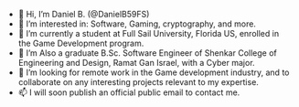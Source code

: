 - 👋 Hi, I’m Daniel B. (@DanielB59FS)
- 👀 I’m interested in: Software, Gaming, cryptography, and more.
- 🌱 I’m currently a student at Full Sail University, Florida US, enrolled in the Game Development program.
- 🌱 I’m Also a graduate B.Sc. Software Engineer of Shenkar College of Engineering and Design, Ramat Gan Israel, with a Cyber major.
- 💞️ I’m looking for remote work in the Game development industry, and to collaborate on any interesting projects relevant to my expertise.
- 📫 I will soon publish an official public email to contact me.
